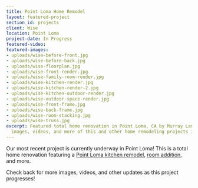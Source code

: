 ```yaml
---
title: Point Loma Home Remodel
layout: featured-project
section_id: projects
client: Wise
location: Point Loma
project-date: In Progress
featured-video:
featured-images:
- uploads/wise-before-front.jpg
- uploads/wise-before-back.jpg
- uploads/wise-floorplan.jpg
- uploads/wise-front-render.jpg
- uploads/wise-family-room-render.jpg
- uploads/wise-kitchen-render.jpg
- uploads/wise-kitchen-render-2.jpg
- uploads/wise-kitchen-outdoor-render.jpg
- uploads/wise-outdoor-space-render.jpg
- uploads/wise-front-frame.jpg
- uploads/wise-back-frame.jpg
- uploads/wise-room-stacking.jpg
- uploads/wise-truss.jpg
excerpt: Featured total home renovation in Point Loma, CA by Murray Lampert. Check out
  images, videos, and more of this and other home remodeling projects in San Diego.
---
```


Our most recent project is currently underway in Point Loma! This is a total home renovation featuring a [Point Loma kitchen remodel](/kitchen-remodeling-point-loma), [room addition](/room-additions-point-loma), and more.

Check back for more images, videos, and other updates as this project progresses!
